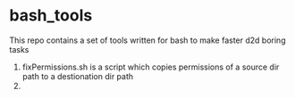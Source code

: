 # bash_tools
This repo contains a set of tools written for bash to make faster d2d boring tasks

1. fixPermissions.sh is a script which copies permissions of a source dir path to a destionation dir path
2. 
